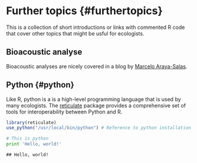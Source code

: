 
# Further topics {#furthertopics}
This is a collection of short introductions or links with commented R code that cover other topics that might be usful for ecologists.

## Bioacoustic analyse
Bioacoustic analyses are nicely covered in a blog by [Marcelo Araya-Salas](https://marce10.github.io).

## Python {#python}
Like R, python is a is a high-level programming language that is used by many ecologists. The [reticulate](https://rstudio.github.io/reticulate/index.html) package provides a comprehensive set of tools for interoperability between Python and R. 


```r
library(reticulate)
use_python("/usr/local/bin/python") # Reference to python installation
```


```python
# This is python
print 'Hello, world!'
```

```
## Hello, world!
```

